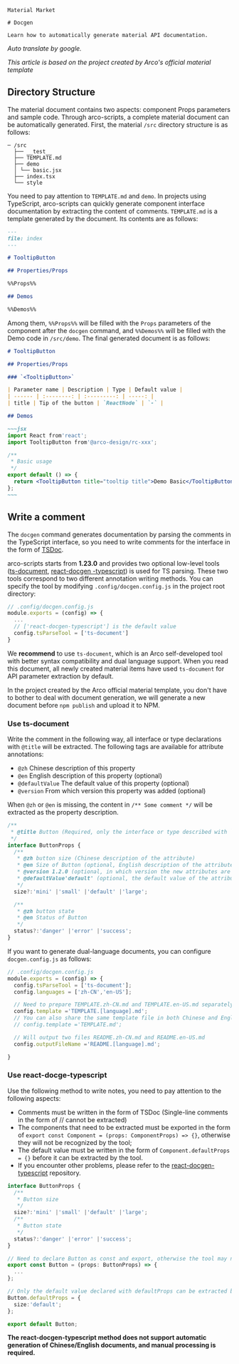 `````
Material Market

# Docgen

Learn how to automatically generate material API documentation.
`````

*Auto translate by google.*

*This article is based on the project created by Arco's official material template*

## Directory Structure

The material document contains two aspects: component Props parameters and sample code. Through arco-scripts, a complete material document can be automatically generated. First, the material `/src` directory structure is as follows:

```
─ /src
  ├── __test__
  ├── TEMPLATE.md
  ├── demo
  │ └── basic.jsx
  ├── index.tsx
  └── style
```

You need to pay attention to `TEMPLATE.md` and `demo`. In projects using TypeScript, arco-scripts can quickly generate component interface documentation by extracting the content of comments. `TEMPLATE.md` is a template generated by the document. Its contents are as follows:

```markdown
---
file: index
---

# TooltipButton

## Properties/Props

%%Props%%

## Demos

%%Demos%%
```

Among them, `%%Props%%` will be filled with the `Props` parameters of the component after the `docgen` command, and `%%Demos%%` will be filled with the Demo code in `/src/demo`. The final generated document is as follows:

```markdown
# TooltipButton

## Properties/Props

### `<TooltipButton>`

| Parameter name | Description | Type | Default value |
| ------ | :--------: | :---------: | -----: |
| title | Tip of the button | `ReactNode` | `-` |

## Demos

~~~jsx
import React from'react';
import TooltipButton from'@arco-design/rc-xxx';

/**
 * Basic usage
 */
export default () => {
  return <TooltipButton title="tooltip title">Demo Basic</TooltipButton>;
};
~~~
```

## Write a comment

The `docgen` command generates documentation by parsing the comments in the TypeScript interface, so you need to write comments for the interface in the form of [TSDoc](https://tsdoc.org/).

arco-scripts starts from **1.23.0** and provides two optional low-level tools ([ts-document](https://www.npmjs.com/package/ts-document), [react-docgen -typescript](https://www.npmjs.com/package/react-docgen-typescript)) is used for TS parsing. These two tools correspond to two different annotation writing methods. You can specify the tool by modifying `.config/docgen.config.js` in the project root directory:

```javascript
// .config/docgen.config.js
module.exports = (config) => {
  ...
  // ['react-docgen-typescript'] is the default value
  config.tsParseTool = ['ts-document']
}
```

We **recommend** to use `ts-document`, which is an Arco self-developed tool with better syntax compatibility and dual language support. When you read this document, all newly created material items have used `ts-document` for API parameter extraction by default.

In the project created by the Arco official material template, you don't have to bother to deal with document generation, we will generate a new document before `npm publish` and upload it to NPM.

### Use ts-document

Write the comment in the following way, all interface or type declarations with `@title` will be extracted. The following tags are available for attribute annotations:

- `@zh` Chinese description of this property
- `@en` English description of this property (optional)
- `@defaultValue` The default value of this property (optional)
- `@version` From which version this property was added (optional)

When `@zh` or `@en` is missing, the content in `/** Some comment */` will be extracted as the property description.

``` typescript
/**
 * @title Button (Required, only the interface or type described with `title` will be collected)
 */
interface ButtonProps {
  /**
   * @zh button size (Chinese description of the attribute)
   * @en Size of Button (optional, English description of the attribute)
   * @version 1.2.0 (optional, in which version the new attributes are supported)
   * @defaultValue'default' (optional, the default value of the attribute)
   */
  size?:'mini' |'small' |'default' |'large';

  /**
   * @zh button state
   * @en Status of Button
   */
  status?:'danger' |'error' |'success';
}
```

If you want to generate dual-language documents, you can configure `docgen.config.js` as follows:

```javascript
// .config/docgen.config.js
module.exports = (config) => {
  config.tsParseTool = ['ts-document'];
  config.languages ​​= ['zh-CN','en-US'];

  // Need to prepare TEMPLATE.zh-CN.md and TEMPLATE.en-US.md separately
  config.template ='TEMPLATE.[language].md';
  // You can also share the same template file in both Chinese and English (default value)
  // config.template ='TEMPLATE.md';

  // Will output two files README.zh-CN.md and README.en-US.md
  config.outputFileName ='README.[language].md';

}
```

### Use react-docge-typescript

Use the following method to write notes, you need to pay attention to the following aspects:

- Comments must be written in the form of TSDoc (Single-line comments in the form of // cannot be extracted)
- The components that need to be extracted must be exported in the form of `export const Component = (props: ComponentProps) => {}`, otherwise they will not be recognized by the tool;
- The default value must be written in the form of `Component.defaultProps = {}` before it can be extracted by the tool.
- If you encounter other problems, please refer to the [react-docgen-typescript](https://github.com/styleguidist/react-docgen-typescript/) repository.

```typescript
interface ButtonProps {
  /**
   * Button size
   */
  size?:'mini' |'small' |'default' |'large';
  /**
   * Button state
   */
  status?:'danger' |'error' |'success';
}

// Need to declare Button as const and export, otherwise the tool may not recognize
export const Button = (props: ButtonProps) => {
  ...
};

// Only the default value declared with defaultProps can be extracted by the tool
Button.defaultProps = {
  size:'default';
};

export default Button;
```

**The react-docgen-typescript method does not support automatic generation of Chinese/English documents, and manual processing is required.**

